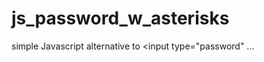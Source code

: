 js_password_w_asterisks
=======================

simple Javascript alternative to &lt;input type="password" ...
